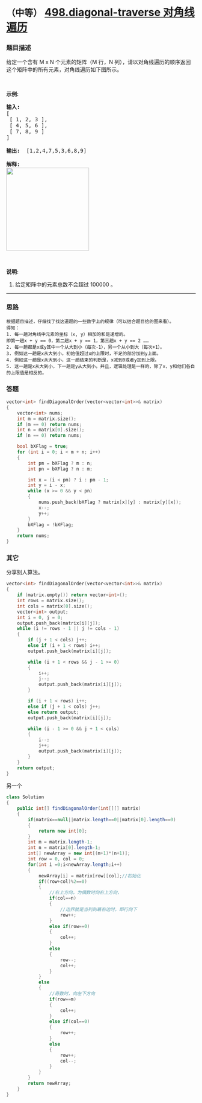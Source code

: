 # `（中等）`  [498.diagonal-traverse 对角线遍历](https://leetcode-cn.com/problems/diagonal-traverse/)

### 题目描述
<p>给定一个含有 M x N 个元素的矩阵（M 行，N 列），请以对角线遍历的顺序返回这个矩阵中的所有元素，对角线遍历如下图所示。</p>

<p>&nbsp;</p>

<p><strong>示例:</strong></p>

<pre><strong>输入:</strong>
[
 [ 1, 2, 3 ],
 [ 4, 5, 6 ],
 [ 7, 8, 9 ]
]

<strong>输出:</strong>  [1,2,4,7,5,3,6,8,9]

<strong>解释:</strong>
<img style="width: 220px;" src="https://assets.leetcode-cn.com/aliyun-lc-upload/uploads/2018/10/12/diagonal_traverse.png">
</pre>

<p>&nbsp;</p>

<p><strong>说明:</strong></p>

<ol>
	<li>给定矩阵中的元素总数不会超过 100000 。</li>
</ol>


---
### 思路
```
根据题目描述，仔细找了找这道题的一些数字上的规律（可以结合题目给的图来看）。  
得知：  
1. 每一趟对角线中元素的坐标（x, y）相加的和是递增的。  
即第一趟x + y == 0，第二趟x + y == 1，第三趟x + y == 2 ……
2. 每一趟都是x或y其中一个从大到小（每次-1），另一个从小到大（每次+1）。
3. 例如这一趟是x从大到小，初始值超过x的上限时，不足的部分加到y上面。
4. 例如这一趟是x从大到小，这一趟结束的判断是，x减到0或者y加到上限。
5. 这一趟是x从大到小，下一趟是y从大到小。并且，逻辑处理是一样的，除了x，y和他们各自的上限值是相反的。  
```

### 答题
``` C++
vector<int> findDiagonalOrder(vector<vector<int>>& matrix) 
{
	vector<int> nums;
	int m = matrix.size();
	if (m == 0) return nums;
	int n = matrix[0].size();
	if (n == 0) return nums;

	bool bXFlag = true;
	for (int i = 0; i < m + n; i++)
	{
		int pm = bXFlag ? m : n;
		int pn = bXFlag ? n : m;

		int x = (i < pm) ? i : pm - 1;
		int y = i - x;
		while (x >= 0 && y < pn)
		{
			nums.push_back(bXFlag ? matrix[x][y] : matrix[y][x]);
			x--;
			y++;
		}
		bXFlag = !bXFlag;
	}
	return nums;
}
```

### 其它

分享别人算法。  
``` C++
vector<int> findDiagonalOrder(vector<vector<int>>& matrix)
{
	if (matrix.empty()) return vector<int>();
	int rows = matrix.size();
	int cols = matrix[0].size();
	vector<int> output;
	int i = 0, j = 0;
	output.push_back(matrix[i][j]);
	while (i != rows - 1 || j != cols - 1)
	{
		if (j + 1 < cols) j++;
		else if (i + 1 < rows) i++;
		output.push_back(matrix[i][j]);

		while (i + 1 < rows && j - 1 >= 0)
		{
			i++;
			j--;
			output.push_back(matrix[i][j]);
		}

		if (i + 1 < rows) i++;
		else if (j + 1 < cols) j++;
		else return output;
		output.push_back(matrix[i][j]);

		while (i - 1 >= 0 && j + 1 < cols)
		{
			i--;
			j++;
			output.push_back(matrix[i][j]);
		}
	}
	return output;
}
```

另一个
``` JAVA
class Solution 
{
	public int[] findDiagonalOrder(int[][] matrix)
	{
		if(matrix==null||matrix.length==0||matrix[0].length==0)
		{
			return new int[0]; 
		} 
		int m = matrix.length-1; 
		int n = matrix[0].length-1; 
		int[] newArray = new int[(m+1)*(n+1)]; 
		int row = 0, col = 0; 
		for(int i =0;i<newArray.length;i++)
		{ 
			newArray[i] = matrix[row][col];//初始化 
			if((row+col)%2==0)
			{
				//右上方向，为偶数时向右上方向， 
				if(col==n)
				{
					//边界就是当列到最右边时，即行向下 
					row++; 
				}
				else if(row==0)
				{ 
					col++; 
				}
				else
				{ 
					row--; 
					col++; 
				} 
			}
			else
			{
				//奇数时，向左下方向 
				if(row==m)
				{ 
					col++; 
				}
				else if(col==0)
				{ 
					row++; 
				}
				else
				{ 
					row++; 
					col--; 
				} 
			} 
		} 
		return newArray; 
	} 
}
```



